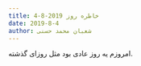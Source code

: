 ```yaml
---
title: خاطره روز 2019-8-4
date: 2019-8-4
author: شعبان محمد حسنی
---
```


امروزم یه روز عادی بود مثل روزای گذشته.
